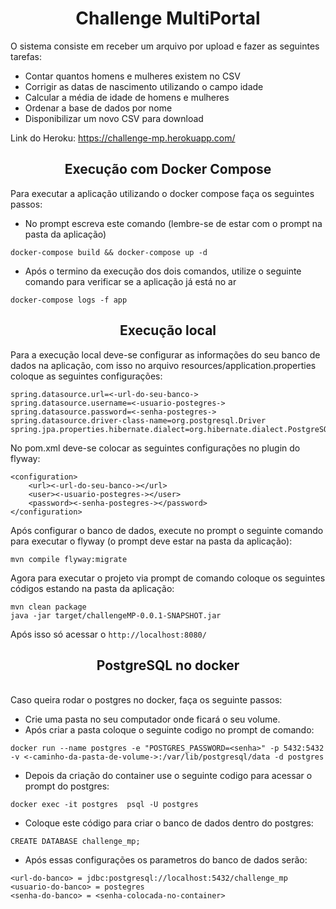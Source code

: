 <h1 align="center">Challenge MultiPortal</h1>

O sistema consiste em receber um arquivo por upload e fazer as seguintes tarefas:
- Contar quantos homens e mulheres existem no CSV
- Corrigir as datas de nascimento utilizando o campo idade
- Calcular a média de idade de homens e mulheres
- Ordenar a base de dados por nome
- Disponibilizar um novo CSV para download

Link do Heroku: https://challenge-mp.herokuapp.com/

<h2 align="center">Execução com Docker Compose</h2>

Para executar a aplicação utilizando o docker compose faça os seguintes passos:
- No prompt escreva este comando (lembre-se de estar com o prompt na pasta da aplicação)
```
docker-compose build && docker-compose up -d
```
- Após o termino da execução dos dois comandos, utilize o seguinte comando para verificar se a aplicação já está no ar
```
docker-compose logs -f app
```

<h2 align="center">Execução local</h2>

Para a execução local deve-se configurar as informações do seu banco de dados na aplicação, com isso no arquivo resources/application.properties coloque as seguintes configurações:
```
spring.datasource.url=<-url-do-seu-banco->
spring.datasource.username=<-usuario-postegres->
spring.datasource.password=<-senha-postegres->
spring.datasource.driver-class-name=org.postgresql.Driver
spring.jpa.properties.hibernate.dialect=org.hibernate.dialect.PostgreSQL94Dialect
```

No pom.xml deve-se colocar as seguintes configurações no plugin do flyway:
```
<configuration>
    <url><-url-do-seu-banco-></url>
    <user><-usuario-postegres-></user>
    <password><-senha-postegres-></password>
</configuration>
```

Após configurar o banco de dados, execute no prompt o seguinte comando para executar o flyway (o prompt deve estar na pasta da aplicação):
```
mvn compile flyway:migrate
```
Agora para executar o projeto via prompt de comando coloque os seguintes códigos estando na pasta da aplicação:
```
mvn clean package
java -jar target/challengeMP-0.0.1-SNAPSHOT.jar
```
Após isso só acessar o ```http://localhost:8080/```

<h2 align="center">PostgreSQL no docker</h2>
<br>
Caso queira rodar o postgres no docker, faça os seguinte passos:

- Crie uma pasta no seu computador onde ficará o seu volume. <br>
- Após criar a pasta coloque o seguinte codigo no prompt de comando:
```
docker run --name postgres -e "POSTGRES_PASSWORD=<senha>" -p 5432:5432 -v <-caminho-da-pasta-de-volume->:/var/lib/postgresql/data -d postgres
```
- Depois da criação do container use o seguinte codigo para acessar o prompt do postgres:
```
docker exec -it postgres  psql -U postgres
```
- Coloque este código para criar o banco de dados dentro do postgres:
```
CREATE DATABASE challenge_mp;
```
- Após essas configurações os parametros do banco de dados serão:
```
<url-do-banco> = jdbc:postgresql://localhost:5432/challenge_mp
<usuario-do-banco> = postegres
<senha-do-banco> = <senha-colocada-no-container>
```
